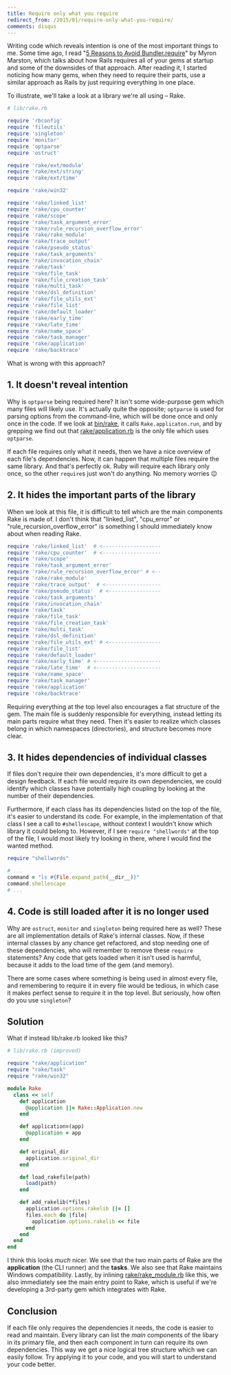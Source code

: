 ```yaml
---
title: Require only what you require
redirect_from: /2015/01/require-only-what-you-require/
comments: disqus
---
```


Writing code which reveals intention is one of the most important things to me. Some time ago, I read "[5 Reasons to Avoid Bundler.require](https://web.archive.org/web/20210922232941/http://myronmars.to/n/dev-blog/2012/12/5-reasons-to-avoid-bundler-require)" by Myron Marston, which talks about how Rails requires all of your gems at startup and some of the downsides of that approach. After reading it, I started noticing how many gems, when they need to require their parts, use a similar approach as Rails by just requiring everything in one place.

To illustrate, we'll take a look at a library we're all using – Rake.

```ruby
# lib/rake.rb

require 'rbconfig'
require 'fileutils'
require 'singleton'
require 'monitor'
require 'optparse'
require 'ostruct'

require 'rake/ext/module'
require 'rake/ext/string'
require 'rake/ext/time'

require 'rake/win32'

require 'rake/linked_list'
require 'rake/cpu_counter'
require 'rake/scope'
require 'rake/task_argument_error'
require 'rake/rule_recursion_overflow_error'
require 'rake/rake_module'
require 'rake/trace_output'
require 'rake/pseudo_status'
require 'rake/task_arguments'
require 'rake/invocation_chain'
require 'rake/task'
require 'rake/file_task'
require 'rake/file_creation_task'
require 'rake/multi_task'
require 'rake/dsl_definition'
require 'rake/file_utils_ext'
require 'rake/file_list'
require 'rake/default_loader'
require 'rake/early_time'
require 'rake/late_time'
require 'rake/name_space'
require 'rake/task_manager'
require 'rake/application'
require 'rake/backtrace'
```

What is wrong with this approach?

## 1. It doesn't reveal intention

Why is `optparse` being required here? It isn't some wide-purpose gem which many files will likely use. It's actually quite the opposite; `optparse` is used for parsing options from the command-line, which will be done once and only once in the code. If we look at [bin/rake](https://github.com/ruby/rake/blob/8cc7349ffbdf97345e5da15e1a05058c6dbcefec/bin/rake), it calls `Rake.applicaton.run`, and by grepping we find out that [rake/application.rb](https://github.com/ruby/rake/blob/8cc7349ffbdf97345e5da15e1a05058c6dbcefec/lib/rake/application.rb) is the only file which uses `optparse`.

If each file requires only what it needs, then we have a nice overview of each file's dependencies. Now, it can happen that multiple files require the same library. And that's perfectly ok. Ruby will require each library only once, so the other `require`s just won't do anything. No memory worries :wink:

## 2. It hides the important parts of the library

When we look at this file, it is difficult to tell which are the main components Rake is made of. I don't think that "linked_list", "cpu_error" or "rule_recursion_overflow_error" is something I should immediately know about when reading Rake.

```ruby
require 'rake/linked_list'  # <-------------------
require 'rake/cpu_counter'  # <-------------------
require 'rake/scope'
require 'rake/task_argument_error'
require 'rake/rule_recursion_overflow_error' # <--
require 'rake/rake_module'
require 'rake/trace_output'  # <------------------
require 'rake/pseudo_status'  # <-----------------
require 'rake/task_arguments'
require 'rake/invocation_chain'
require 'rake/task'
require 'rake/file_task'
require 'rake/file_creation_task'
require 'rake/multi_task'
require 'rake/dsl_definition'
require 'rake/file_utils_ext' # <-----------------
require 'rake/file_list'
require 'rake/default_loader'
require 'rake/early_time' # <---------------------
require 'rake/late_time'  # <---------------------
require 'rake/name_space'
require 'rake/task_manager'
require 'rake/application'
require 'rake/backtrace'
```

Requiring everything at the top level also encourages a flat structure of the gem. The main file is suddenly responsible for everything, instead letting its main parts require what they need. Then it's easier to realize which classes belong in which namespaces (directories), and structure becomes more clear.

## 3. It hides dependencies of individual classes

If files don't require their own dependencies, it's more difficult to get a design feedback. If each file would require its own dependencies, we could identify which classes have potentially high coupling by looking at the number of their dependencies.

Furthermore, if each class has its dependencies listed on the top of the file, it's easier to understand its code. For example, in the implementation of that class I see a call to `#shellescape`, without context I wouldn't know which library it could belong to. However, if I see `require "shellwords"` at the top of the file, I would most likely try looking in there, where I would find the wanted method.

```ruby
require "shellwords"

# ...
command = "ls #{File.expand_path(__dir__)}"
command.shellescape
# ...
```

## 4. Code is still loaded after it is no longer used

Why are `ostruct`, `monitor` and `singleton` being required here as well? These are all implementation details of Rake's internal classes. Now, if these internal classes by any chance get refactored, and stop needing one of these dependencies, who will remember to remove these `require` statements? Any code that gets loaded when it isn't used is harmful, because it adds to the load time of the gem (and memory).

There are some cases where something is being used in almost every file, and remembering to require it in every file would be tedious, in which case it makes perfect sense to require it in the top level. But seriously, how often do you use `singleton`?

## Solution

What if instead lib/rake.rb looked like this?

```ruby
# lib/rake.rb (improved)

require "rake/application"
require "rake/task"
require "rake/win32"

module Rake
  class << self
    def application
      @application ||= Rake::Application.new
    end

    def application=(app)
      @application = app
    end

    def original_dir
      application.original_dir
    end

    def load_rakefile(path)
      load(path)
    end

    def add_rakelib(*files)
      application.options.rakelib ||= []
      files.each do |file|
        application.options.rakelib << file
      end
    end
  end
end
```

I think this looks *much* nicer. We see that the two main parts of Rake are the **application** (the CLI runner) and the **tasks**. We also see that Rake maintains Windows compatibility. Lastly, by inlining [rake/rake_module.rb](https://github.com/ruby/rake/blob/8cc7349ffbdf97345e5da15e1a05058c6dbcefec/lib/rake/rake_module.rb) like this, we also immediately see the main entry point to Rake, which is useful if we're developing a 3rd-party gem which integrates with Rake.

## Conclusion

If each file only requires the dependencies it needs, the code is easier to read and maintain. Every library can list the *main* components of the libary in its primary file, and then each component in turn can require its own dependencies. This way we get a nice logical tree structure which we can easily follow. Try applying it to your code, and you will start to understand your code better.
